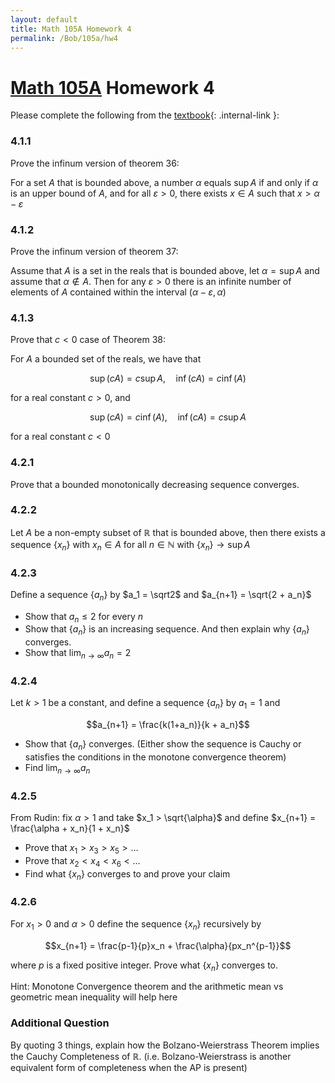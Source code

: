 ```yaml
---
layout: default
title: Math 105A Homework 4
permalink: /Bob/105a/hw4
---
```


# [Math 105A](/Bob/105a) Homework 4

Please complete the following from the [textbook](/Bob/105a/lecture_notes_v2.pdf){: .internal-link }:

### 4.1.1
Prove the infinum version of theorem 36:

For a set $A$ that is bounded above, a number $\alpha$ equals $\sup A$ if and only if $\alpha$ is an upper bound of $A$, and for all $\varepsilon > 0$, there exists $x \in A$ such that $x > \alpha - \varepsilon$

### 4.1.2
Prove the infinum version of theorem 37:

Assume that $A$ is a set in the reals that is bounded above, let $\alpha = \sup A$ and assume
that $\alpha \notin A$. Then for any $\varepsilon > 0$ there is an infinite number of elements of $A$ contained within the interval $(\alpha - \varepsilon, \alpha)$

### 4.1.3
Prove that $c < 0$ case of Theorem 38:

For $A$ a bounded set of the reals, we have that

$$\sup(cA) = c \sup A,\quad \inf(cA) = c\inf(A)$$

for a real constant $c > 0$, and

$$\sup(cA) = c\inf(A),\quad \inf(cA) = c \sup A$$

for a real constant $c < 0$

### 4.2.1
Prove that a bounded monotonically decreasing sequence converges.

### 4.2.2
Let $A$ be a non-empty subset of $\mathbb R$ that is bounded above, then there exists a sequence $\{x_n\}$ with $x_n \in A$ for all $n \in \mathbb N$ with $\{x_n\} \rightarrow \sup A$

### 4.2.3
Define a sequence $\{a_n\}$ by $a_1 = \sqrt2$ and $a_{n+1} = \sqrt{2 + a_n}$

- Show that $a_n \leq 2$ for every $n$
- Show that $\{a_n\}$ is an increasing sequence. And then explain why $\{a_n\}$ converges.
- Show that $\lim_{n \rightarrow \infty} a_n = 2$

### 4.2.4
Let $k > 1$ be a constant, and define a sequence $\{a_n\}$ by $a_1 = 1$ and

$$a_{n+1} = \frac{k(1+a_n)}{k + a_n}$$

- Show that $\{a_n\}$ converges. (Either show the sequence is Cauchy or satisfies the conditions
in the monotone convergence theorem)
- Find $\lim_{n \rightarrow \infty}a_n$

### 4.2.5
From Rudin: fix $\alpha > 1$ and take $x_1 > \sqrt{\alpha}$ and define
$x_{n+1} = \frac{\alpha + x_n}{1 + x_n}$

- Prove that $x_1 > x_3 > x_5 > \dots$
- Prove that $x_2 < x_4 < x_6 < \dots$
- Find what $\{x_n\}$ converges to and prove your claim

### 4.2.6
For $x_1 > 0$ and $\alpha > 0$ define the sequence $\{x_n\}$ recursively by

$$x_{n+1} = \frac{p-1}{p}x_n + \frac{\alpha}{px_n^{p-1}}$$

where $p$ is a fixed positive integer. Prove what $\{x_n\}$ converges to.

Hint: Monotone Convergence theorem and the arithmetic mean vs geometric mean inequality will help here

### Additional Question

By quoting 3 things, explain how the Bolzano-Weierstrass Theorem implies
the Cauchy Completeness of $\mathbb R$. (i.e. Bolzano-Weierstrass is another equivalent form
of completeness when the AP is present)
